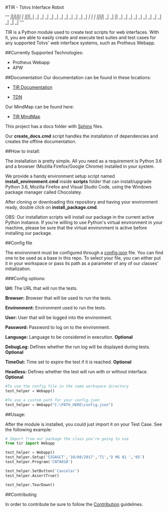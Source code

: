 #TIR - Totvs Interface Robot

'''
  _|_|_|_|_|_|_|   _|	 _|_|_|_|_|
    	_|	       _|	 _|	     _|
	    _|	       _|	 _|	     _|
    	_|	       _|	 _|	     _|
	    _|	       _|	 _|_|_|_|_|
    	_|	       _|	 _|_|
	    _|	       _|	 _|  _|
	    _|	       _|	 _|    _|
	    _|         _|    _|      _|
'''

TIR is a Python module used to create test scripts for web interfaces. With it, you are able to easily create and execute test suites and test cases for any supported Totvs' web interface systems, such as Protheus Webapp.

##Currently Supported Technologies:

- Protheus Webapp
- APW

##Documentation
Our documentation can be found in these locations:

- [TIR Documentation](http://localhost:8080)

- [TDN](http://tdn.totvs.com/display/F1/Classe%3A+Webapp)

Our MindMap can be found here:

- [TIR MindMap](http://code.engpro.totvs.com.br/engpro/tir/src/branch/master/docs/Protheus%20Web%20Automation.xmind)

This project has a docs folder with [Sphinx](http://www.sphinx-doc.org/en/master/) files.

Our **create_docs.cmd** script handles the installation of dependencies and creates the offline documentation.

##How to install:

The installation is pretty simple. All you need as a requirement is Python 3.6 and a browser (Mozilla Firefox/Google Chrome) installed in your system.

We provide a handy environment setup script named **install_environment.cmd** inside **scripts** folder that can install/upgrade Python 3.6, Mozilla Firefox and Visual Studio Code, using the Windows package manager called Chocolatey.

After cloning or downloading this repository and having your environment ready, double click on **install_package.cmd**.

OBS: Our installation scripts will install our package in the current active Python instance. If you're willing to use Python's virtual environment in your machine, please be sure that the virtual environment is active before installing our package.

##Config file

The environment must be configured through a [config.json](config.json) file.
You can find one to be used as a base in this repo. To select your file, you can either put it in your workspace or pass its path as a parameter of any of our classes' initialization.

###Config options:

**Url:** The URL that will run the tests.

**Browser:** Browser that will be used to run the tests.

**Environment:** Environment used to run the tests.

**User:** User that will be logged into the environment.

**Password:** Password to log  on to the environment.

**Language:** Language to be considered in execution. **Optional**

**DebugLog:** Defines whether the run log will be displayed during tests. **Optional**

**TimeOut:** Time set to expire the test if it is reached. **Optional**

**Headless:** Defines whether the test will run with or without interface. **Optional**


```python
#To use the config file in the same workspace directory
test_helper = Webapp()

#To use a custom path for your config.json
test_helper = Webapp("C:\PATH_HERE\config.json")
```

##Usage:

After the module is installed, you could just import it on your Test Case.
See the following example:

```python
# Import from our package the class you're going to use
from tir import Webapp

test_helper = Webapp()
test_helper.Setup('SIGAGCT','10/08/2017','T1','D MG 01 ','05')
test_helper.Program('CNTA010')

test_helper.SetButton('Cancelar')
test_helper.AssertTrue()

test_helper.TearDown()
```

##Contributing

In order to contribute be sure to follow the [Contribution](CONTRIBUTING.md) guidelines.